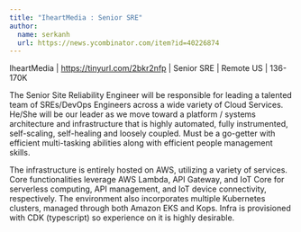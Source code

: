 ```yaml
---
title: "IheartMedia : Senior SRE"
author:
  name: serkanh
  url: https://news.ycombinator.com/item?id=40226874
---
```

IheartMedia | <a href="https:&#x2F;&#x2F;tinyurl.com&#x2F;2bkr2nfp" rel="nofollow">https:&#x2F;&#x2F;tinyurl.com&#x2F;2bkr2nfp</a> | Senior SRE | Remote US | 136-170K

The Senior Site Reliability Engineer will be responsible for leading a talented team of SREs&#x2F;DevOps Engineers across a wide variety of Cloud Services. He&#x2F;She will be our leader as we move toward a platform &#x2F; systems architecture and infrastructure that is highly automated, fully instrumented, self-scaling, self-healing and loosely coupled. Must be a go-getter with efficient multi-tasking abilities along with efficient people management skills.

The infrastructure is entirely hosted on AWS, utilizing a variety of services. Core functionalities leverage AWS Lambda, API Gateway, and IoT Core for serverless computing, API management, and IoT device connectivity, respectively. The environment also incorporates multiple Kubernetes clusters, managed through both Amazon EKS and Kops. Infra is provisioned with CDK (typescript) so experience on it is highly desirable.
